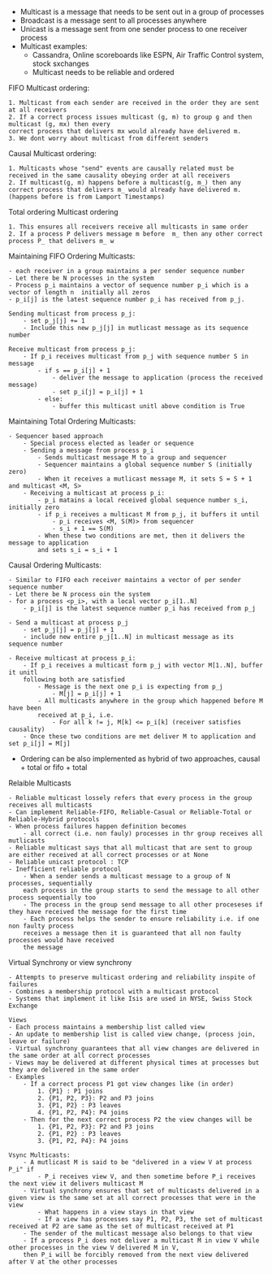 - Multicast is a message that needs to be sent out in a group of processes
- Broadcast is a message sent to all processes anywhere
- Unicast is a message sent from one sender process to one receiver process
- Multicast examples:
    -  Cassandra, Online scoreboards like ESPN, Air Traffic Control system, stock sxchanges
    - Multicast needs to be reliable and ordered
  
FIFO Multicast ordering:

    1. Multicast from each sender are received in the order they are sent at all receivers
    2. If a correct process issues multicast (g, m) to group g and then multicast (g, mx) then every
    correct process that delivers mx would already have delivered m.
    3. We dont worry about multicast from different senders

Causal Multicast ordering:

    1. Multicasts whose "send" events are causally related must be received in the same causality obeying order at all receivers
    2. If multicast(g, m) happens before a multicast(g, m_) then any correct process that delivers m_ would already have delivered m. (happens before is from Lamport Timestamps)

Total ordering Multicast ordering

    1. This ensures all receivers receive all multicasts in same order
    2. If a process P delivers message m before  m_ then any other correct process P_ that delivers m_ w

Maintaining FIFO Ordering Multicasts:

    - each receiver in a group maintains a per sender sequence number 
    - Let there be N processes in the system
    - Process p_i maintains a vector of sequence number p_i which is a vector of length n  initially all zeros
    - p_i[j] is the latest sequence number p_i has received from p_j.
    
    Sending multicast from process p_j:
        - set p_j[j] += 1
        - Include this new p_j[j] in mutlicast message as its sequence number

    Receive multicast from process p_j:
        - If p_i receives multicast from p_j with sequence number S in message
            - if s == p_i[j] + 1
                - deliver the message to application (process the received message)
                - set p_i[j] = p_i[j] + 1
            - else:
                - buffer this multicast unitl above condition is True

Maintaining Total Ordering Multicasts:

    - Sequencer based approach
        - Special process elected as leader or sequence
        - Sending a message from process p_i
            - Sends multicast message M to a group and sequencer
            - Sequencer maintains a global sequence number S (initially zero)
            - When it receives a mutlicast message M, it sets S = S + 1 and multicast <M, S>
        - Receiving a multicast at process p_i:
            - p_i matains a local received global sequence number s_i, initially zero
            - if p_i receives a multicast M from p_j, it buffers it until
                - p_i receives <M, S(M)> from sequencer
                - s_i + 1 == S(M)
            - When these two conditions are met, then it delivers the message to application
            and sets s_i = s_i + 1

Causal Ordering Multicasts:

    - Similar to FIFO each receiver maintains a vector of per sender sequence number
    - Let there be N process oin the system
    - for a process <p_i>, with a local vector p_i[1..N]
        - p_i[j] is the latest sequence number p_i has received from p_j

    - Send a multicast at process p_j
        - set p_j[j] = p_j[j] + 1
        - include new entire p_j[1..N] in multicast message as its sequence number
    
    - Receive multicast at process p_i:
        - If p_i receives a multicast form p_j with vector M[1..N], buffer it unitl 
        following both are satisfied
            - Message is the next one p_i is expecting from p_j
                - M[j] = p_i[j] + 1
            - All multicasts anywhere in the group which happened before M have been
            received at p_i, i.e.
                - For all k != j, M[k] <= p_i[k] (receiver satisfies causality)
        - Once these two conditions are met deliver M to application and set p_i[j] = M[j]

- Ordering can be also implemented as hybrid of two approaches, causal + total or fifo + total

Relaible Multicasts

    - Reliable multicast lossely refers that every process in the group receives all multicasts
    - Can implement Reliable-FIFO, Reliable-Casual or Reliable-Total or Reliable-Hybrid protocols
    - When process failures happen definition becomes
        - all correct (i.e. non fauly) processes in thr group receives all mutlicasts
    - Reliable multicast says that all multicast that are sent to group are either received at all correct processes or at None
    - Reliable unicast protocol : TCP 
    - Inefficient reliable protocol
        - When a sender sends a multicast message to a group of N processes, sequentially
        each process in the group starts to send the message to all other process sequentially too
        - The process in the group send message to all other proceseses if they have received the message for the first time   
        - Each process helps the sender to ensure reliability i.e. if one non faulty process 
        receives a message then it is guaranteed that all non faulty processes would have received 
        the message


Virtual Synchrony or view synchrony

    - Attempts to preserve multicast ordering and reliability inspite of failures
    - Combines a membership protocol with a multicast protocol
    - Systems that implement it like Isis are used in NYSE, Swiss Stock Exchange
    
    Views
    - Each process maintains a membership list called view
    - An update to membership list is called view change, (process join, leave or failure)
    - Virtual synchrony guarantees that all view changes are delivered in the same order at all correct processes
    - Views may be delivered at different physical times at processes but they are delivered in the same order
    - Examples
        - If a correct process P1 got view changes like (in order)
            1. {P1} : P1 joins
            2. {P1, P2, P3}: P2 and P3 joins
            3. {P1, P2} : P3 leaves
            4. {P1, P2, P4}: P4 joins
        - Then for the next correct process P2 the view changes will be
            1. {P1, P2, P3}: P2 and P3 joins
            2. {P1, P2} : P3 leaves
            3. {P1, P2, P4}: P4 joins

    Vsync Multicasts:
        - A mutlicast M is said to be "delivered in a view V at process P_i" if
            - P_i receives view V, and then sometime before P_i receives the next view it delivers multicast M
        - Virtual synchrony ensures that set of multicasts delivered in a given view is the same set at all correct processes that were in the view
            - What happens in a view stays in that view
            - If a view has processes say P1, P2, P3, the set of multicast received at P2 are same as the set of multicast received at P1
        - The sender of the multicast message also belongs to that view
        - If a process P_i does not deliver a multicast M in view V while other processes in the view V delivered M in V, 
        then P_i will be forcibly removed from the next view delivered after V at the other processes

